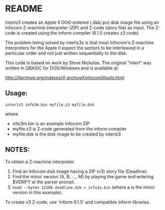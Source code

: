 # README #

interlz3 creates an Apple II DOS-ordered (.dsk/.po) disk image file using an Infocom Z-machine interpreter (ZIP)
and Z-code (story file) as input. The Z-code is created using the Inform compiler (6.1.5 creates z3 code).

The problem being solved by interlz3s is that most Infocom's Z-machine interpreters for the Apple II expect
the sectors to be interleaved in a particular order and not just written sequentially to the disk.

This code is based on  work by Steve Nickolas.
The original "Interl" was written in QBASIC for DOS/Windows
and is available at:

http://ifarchive.org/indexes/if-archiveXinfocomXtools.html

Usage:
------
    interlz3 info3m.bin myfile.z3 myfile.dsk

where 
+ info3m.bin is an example Infocom ZIP
+ myfile.z3 is Z-code generated from the inform compiler
+ myfile.dsk is the disk image to be created by interlz3


NOTES:
------
To obtain a Z-machine interpreter
1. Find an Infocom disk image having a ZIP (v3) story file (Deadline). 
1. Find the minor version (A, B, ..., M) by playing the game  and entering $VERIFY at the parser prompt. 
1. `head --bytes 12288 deadline.dsk > info3a.bin` (where a is the minor version in this example).

To create v3 Z-code, use 'inform 6.1.5' and compatible inform libraries.



